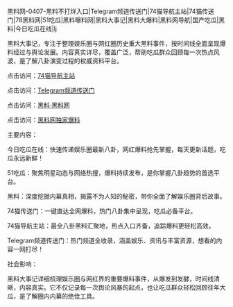 #
黑料网-0407-黑料不打烊入口|Telegram频道传送门|74猫导航主站|74猫传送门|78黑料网|51吃瓜|黑料曝料网|黑料大事记|黑料大爆料|黑料网导航|国产吃瓜|黑料|今日吃瓜在线|lj

黑料大事记，专注于整理娱乐圈与网红圈历史重大黑料事件，按时间线全面呈现爆料经过与舆论发展。内容真实详尽，覆盖广泛，帮助吃瓜群众回顾每一次热点风波，是了解八卦演变过程的权威资料平台。


点击访问：<a href="https://74mao.com/">74猫导航主站</a>

点击访问：<a href="https://74mao.com/">Telegram频道传送门</a>

点击访问：<a href="https://ert-6he.pages.dev/">黑料·黑料网</a>

点击访问：<a href="https://qfwfg.pages.dev/">黑料网独家爆料</a>


主要内容：

今日吃瓜在线：快速传递娱乐圈最新八卦，网红爆料抢先掌握，每天更新话题，吃瓜永远新鲜！

51吃瓜：聚焦明星动态与网络热搜，爆料持续发布，是你掌握八卦趋势的首选平台。

黑料：深度挖掘内幕真相，揭露不为人知的秘密，带你全面了解娱乐圈背后故事。

74猫传送门：一键直达全网爆料，热门八卦集中呈现，吃瓜必备平台。

74猫导航主站：最全八卦黑料汇聚地，热点入口齐备，追踪爆料更轻松高效。

Telegram频道传送门：热门频道全收录，涵盖娱乐、资讯与丰富资源，想看的内容一网打尽！

社会影响：

黑料大事记详细梳理娱乐圈与网红界的重要爆料事件，从爆发到发酵，时间线清晰，内容真实。它不仅记录每一次舆论风暴的起点，也让吃瓜群众轻松回顾往年大瓜，是了解圈内内幕的绝佳工具。

<span style="display:none;">[Canonical link](https://github.com/56239/2865 ）</span>
